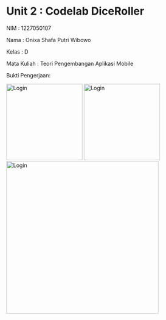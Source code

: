 # Unit 2 : Codelab DiceRoller

<p>NIM : 1227050107</p>
<p>Nama : Onixa Shafa Putri Wibowo</p>
<p>Kelas : D</p>
<p>Mata Kuliah : Teori Pengembangan Aplikasi Mobile</p>

<p>Bukti Pengerjaan:</p>
<p>
  <img src="https://github.com/user-attachments/assets/709a8cae-409e-42c6-8a2c-2fb9987c67e4" alt="Login" width="200" />
  <img src="https://github.com/user-attachments/assets/9bf0ad7e-31c6-4a68-97b8-2e17f0233317" alt="Login" width="200" />
  <img src="https://github.com/user-attachments/assets/9c5e8489-2880-443b-b05c-d972fafbf664" alt="Login" width="400" />
</p>

